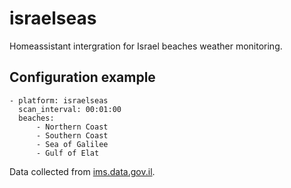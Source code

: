 # israelseas

Homeassistant intergration for Israel beaches weather monitoring.

## Configuration example

``` 
- platform: israelseas
  scan_interval: 00:01:00  
  beaches:
      - Northern Coast
      - Southern Coast
      - Sea of Galilee
      - Gulf of Elat
```


Data collected from [ims.data.gov.il](https://ims.data.gov.il/).
